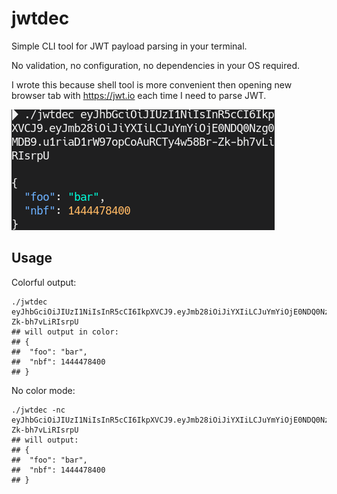 # jwtdec

Simple CLI tool for JWT payload parsing in your terminal.

No validation, no configuration, no dependencies in your OS required.

I wrote this because shell tool is more convenient then opening new browser tab with https://jwt.io each time I need to parse JWT.

![Screenshot](https://github.com/SuddenGunter/jwtdec/blob/master/1585778760_0106_02042020_421x193.png)

## Usage

Colorful output:

```shell script
./jwtdec eyJhbGciOiJIUzI1NiIsInR5cCI6IkpXVCJ9.eyJmb28iOiJiYXIiLCJuYmYiOjE0NDQ0Nzg0MDB9.u1riaD1rW97opCoAuRCTy4w58Br-Zk-bh7vLiRIsrpU
## will output in color:
## {
##  "foo": "bar",
##  "nbf": 1444478400
## }
```

No color mode:
```shell script
./jwtdec -nc eyJhbGciOiJIUzI1NiIsInR5cCI6IkpXVCJ9.eyJmb28iOiJiYXIiLCJuYmYiOjE0NDQ0Nzg0MDB9.u1riaD1rW97opCoAuRCTy4w58Br-Zk-bh7vLiRIsrpU
## will output:
## {
##  "foo": "bar",
##  "nbf": 1444478400
## }
```
